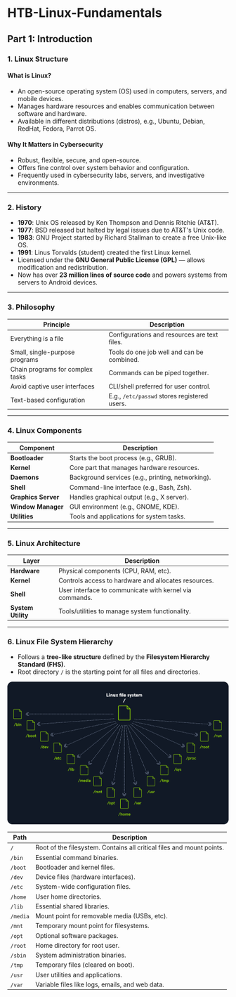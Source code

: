 # HTB-Linux-Fundamentals

## Part 1: Introduction

### 1. Linux Structure

#### What is Linux?
- An open-source operating system (OS) used in computers, servers, and mobile devices.
- Manages hardware resources and enables communication between software and hardware.
- Available in different distributions (distros), e.g., Ubuntu, Debian, RedHat, Fedora, Parrot OS.

#### Why It Matters in Cybersecurity
- Robust, flexible, secure, and open-source.
- Offers fine control over system behavior and configuration.
- Frequently used in cybersecurity labs, servers, and investigative environments.

---

### 2. History

- **1970**: Unix OS released by Ken Thompson and Dennis Ritchie (AT&T).
- **1977**: BSD released but halted by legal issues due to AT&T's Unix code.
- **1983**: GNU Project started by Richard Stallman to create a free Unix-like OS.
- **1991**: Linus Torvalds (student) created the first Linux kernel.
- Licensed under the **GNU General Public License (GPL)** — allows modification and redistribution.
- Now has over **23 million lines of source code** and powers systems from servers to Android devices.

---

### 3. Philosophy

| Principle                             | Description                                                                 |
|---------------------------------------|-----------------------------------------------------------------------------|
| Everything is a file                  | Configurations and resources are text files.                               |
| Small, single-purpose programs        | Tools do one job well and can be combined.                                 |
| Chain programs for complex tasks      | Commands can be piped together.                                            |
| Avoid captive user interfaces         | CLI/shell preferred for user control.                                      |
| Text-based configuration              | E.g., `/etc/passwd` stores registered users.                               |

---

### 4. Linux Components

| Component       | Description                                                                 |
|------------------|-----------------------------------------------------------------------------|
| **Bootloader**     | Starts the boot process (e.g., GRUB).                                       |
| **Kernel**         | Core part that manages hardware resources.                                  |
| **Daemons**        | Background services (e.g., printing, networking).                           |
| **Shell**          | Command-line interface (e.g., Bash, Zsh).                                  |
| **Graphics Server**| Handles graphical output (e.g., X server).                                 |
| **Window Manager** | GUI environment (e.g., GNOME, KDE).                                        |
| **Utilities**      | Tools and applications for system tasks.                                   |

---

### 5. Linux Architecture

| Layer        | Description                                                                 |
|--------------|-----------------------------------------------------------------------------|
| **Hardware**     | Physical components (CPU, RAM, etc).                                         |
| **Kernel**       | Controls access to hardware and allocates resources.                        |
| **Shell**        | User interface to communicate with kernel via commands.                    |
| **System Utility**| Tools/utilities to manage system functionality.                            |

---

### 6. Linux File System Hierarchy

- Follows a **tree-like structure** defined by the **Filesystem Hierarchy Standard (FHS)**.
- Root directory `/` is the starting point for all files and directories.

![Linux Filesystem Hierarchy](../img/fhs.png)


| Path     | Description |
|----------|-------------|
| `/`      | Root of the filesystem. Contains all critical files and mount points. |
| `/bin`   | Essential command binaries. |
| `/boot`  | Bootloader and kernel files. |
| `/dev`   | Device files (hardware interfaces). |
| `/etc`   | System-wide configuration files. |
| `/home`  | User home directories. |
| `/lib`   | Essential shared libraries. |
| `/media` | Mount point for removable media (USBs, etc). |
| `/mnt`   | Temporary mount point for filesystems. |
| `/opt`   | Optional software packages. |
| `/root`  | Home directory for root user. |
| `/sbin`  | System administration binaries. |
| `/tmp`   | Temporary files (cleared on boot). |
| `/usr`   | User utilities and applications. |
| `/var`   | Variable files like logs, emails, and web data. |




